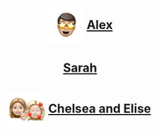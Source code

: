 <h2 align="center"><img src="assets/images/alex.png" align="center" width="64" > <a href="alex.html">Alex</a></h2>

<h2 align="center"><a href="sarah.html">Sarah</a></h2>

<h2 align="center"><img src="assets/images/chelsea-elise.png" align="center" width="64" > <a href="chelsea-elise.html">Chelsea and Elise</a></h2>